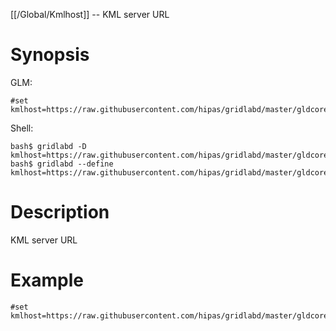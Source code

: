 [[/Global/Kmlhost]] -- KML server URL

# Synopsis

GLM:

~~~
#set kmlhost=https://raw.githubusercontent.com/hipas/gridlabd/master/gldcore/rt
~~~

Shell:

~~~
bash$ gridlabd -D kmlhost=https://raw.githubusercontent.com/hipas/gridlabd/master/gldcore/rt
bash$ gridlabd --define kmlhost=https://raw.githubusercontent.com/hipas/gridlabd/master/gldcore/rt
~~~

# Description

KML server URL

# Example

~~~
#set kmlhost=https://raw.githubusercontent.com/hipas/gridlabd/master/gldcore/rt
~~~
